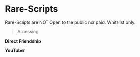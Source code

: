 # Rare-Scripts
Rare-Scripts are NOT Open to the public nor paid. Whitelist only.

> Accessing

**Direct Friendship**

**YouTuber**
